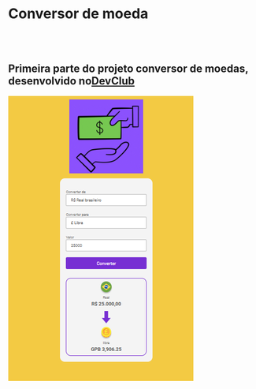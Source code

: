 <h1>Conversor de moeda</h1>
<br>
<br>
<h2>Primeira parte do projeto conversor de moedas, desenvolvido no<a href="https://rodolfomori.om.br/devclub">DevClub</a></h2>
<img src="https://github.com/Raphacam40/Projeto-Conversor-de-moeda/blob/main/assets/img-conv.png?raw=true">
